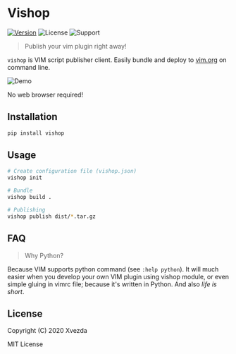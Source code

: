 # Vishop

[![Version](https://img.shields.io/pypi/v/vishop)](https://pypi.org/project/vishop)
![License](https://img.shields.io/pypi/l/vishop)
![Support](https://img.shields.io/pypi/pyversions/vishop)

> Publish your vim plugin right away!

`vishop` is VIM script publisher client.
Easily bundle and deploy to [vim.org](https://www.vim.org/scripts/index.php)
on command line.

![Demo](https://gist.githubusercontent.com/Xvezda/cf7adb8b8fa22aadbece8d8329d13dfa/raw/vim-readonly.gif)

No web browser required!


## Installation

```sh
pip install vishop
```

## Usage

```sh
# Create configuration file (vishop.json)
vishop init

# Bundle
vishop build .

# Publishing
vishop publish dist/*.tar.gz
```

## FAQ

> Why Python?

Because VIM supports python command (see `:help python`).
It will much easier when you develop your own VIM plugin using vishop module,
or even simple gluing in vimrc file; because it's written in Python. And also _life is short_.


## License

Copyright (C) 2020 Xvezda

MIT License
